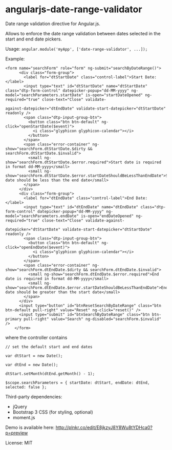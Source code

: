 angularjs-date-range-validator
==============================

Date range validation directive for Angular.js.

Allows to enforce the date range validation between dates selected in the start and end date pickers. 

Usage:
`angular.module('myApp', ['date-range-validator', ...]);`

Example:

```
<form name="searchForm" role="form" ng-submit="searchByDateRange()">
      <div class="form-group">
        <label for="dtStartDate" class="control-label">Start Date:</label>
        <input type="text" id="dtStartDate" name="dtStartDate" class="dtp-form-control" datepicker-popup="dd-MM-yyyy" ng-model="searchParameters.startDate" is-open="startDateOpened" ng-required="true" close-text="Close" validate-

against-datepicker="dtEndDate" validate-start-datepicker="dtStartDate" readonly />
        <span class="dtp-input-group-btn">
          <button class="btn btn-default" ng-click="openStartDate($event)">
            <i class="glyphicon glyphicon-calendar"></i>
          </button>
        </span>
        <span class="error-container" ng-show="searchForm.dtStartDate.$dirty && searchForm.dtStartDate.$invalid">
          <small ng-show="searchForm.dtStartDate.$error.required">Start date is required in format dd-MM-yyyy</small>
          <small ng-show="searchForm.dtStartDate.$error.startDateShouldBeLessThanEndDate">Start date should be less than the end date</small>
        </span>
      </div>
      <div class="form-group">
        <label for="dtEndDate" class="control-label">End Date: </label>
        <input type="text" id="dtEndDate" name="dtEndDate" class="dtp-form-control" datepicker-popup="dd-MM-yyyy" ng-model="searchParameters.endDate" is-open="endDateOpened" ng-required="true" close-text="Close" validate-against-

datepicker="dtStartDate" validate-start-datepicker="dtStartDate" readonly />
        <span class="dtp-input-group-btn">
          <button class="btn btn-default" ng-click="openEndDate($event)">
            <i class="glyphicon glyphicon-calendar"></i>
          </button>
        </span>
        <span class="error-container" ng-show="searchForm.dtEndDate.$dirty && searchForm.dtEndDate.$invalid">
          <small ng-show="searchForm.dtEndDate.$error.required">End date is required in format dd-MM-yyyy</small>
          <small ng-show="searchForm.dtEndDate.$error.startDateShouldBeLessThanEndDate">End date should be greater than the start date</small>
        </span>
      </div>
      <input type="button" id="btnResetSearchByDateRange" class="btn btn-default pull-right" value="Reset" ng-click="reset()" />
      <input type="submit" id="btnSearchByDateRange" class="btn btn-primary pull-right" value="Search" ng-disabled="searchForm.$invalid" />
    </form>
```
    
where the controller contains

```
// set the default start and end dates 
              
var dtStart = new Date();
              
var dtEnd = new Date();
              
dtStart.setMonth(dtEnd.getMonth() - 1);
              
$scope.searchParameters = { startDate: dtStart, endDate: dtEnd, selected: false };

```

Third-party dependencies: 
* jQuery
* Bootstrap 3 CSS (for styling, optional)
* moment.js

Demo is available here: http://plnkr.co/edit/E8jkzyJ8Y8Wu8tYDHca0?p=preview

License: MIT
